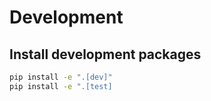 # Development

## Install development packages

```sh
pip install -e ".[dev]"
pip install -e ".[test]
```
